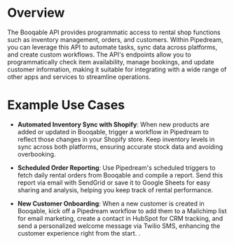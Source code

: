 # Overview

The Booqable API provides programmatic access to rental shop functions such as inventory management, orders, and customers. Within Pipedream, you can leverage this API to automate tasks, sync data across platforms, and create custom workflows. The API's endpoints allow you to programmatically check item availability, manage bookings, and update customer information, making it suitable for integrating with a wide range of other apps and services to streamline operations.

# Example Use Cases

- **Automated Inventory Sync with Shopify**: When new products are added or updated in Booqable, trigger a workflow in Pipedream to reflect those changes in your Shopify store. Keep inventory levels in sync across both platforms, ensuring accurate stock data and avoiding overbooking.

- **Scheduled Order Reporting**: Use Pipedream's scheduled triggers to fetch daily rental orders from Booqable and compile a report. Send this report via email with SendGrid or save it to Google Sheets for easy sharing and analysis, helping you keep track of rental performance.

- **New Customer Onboarding**: When a new customer is created in Booqable, kick off a Pipedream workflow to add them to a Mailchimp list for email marketing, create a contact in HubSpot for CRM tracking, and send a personalized welcome message via Twilio SMS, enhancing the customer experience right from the start.
  .
